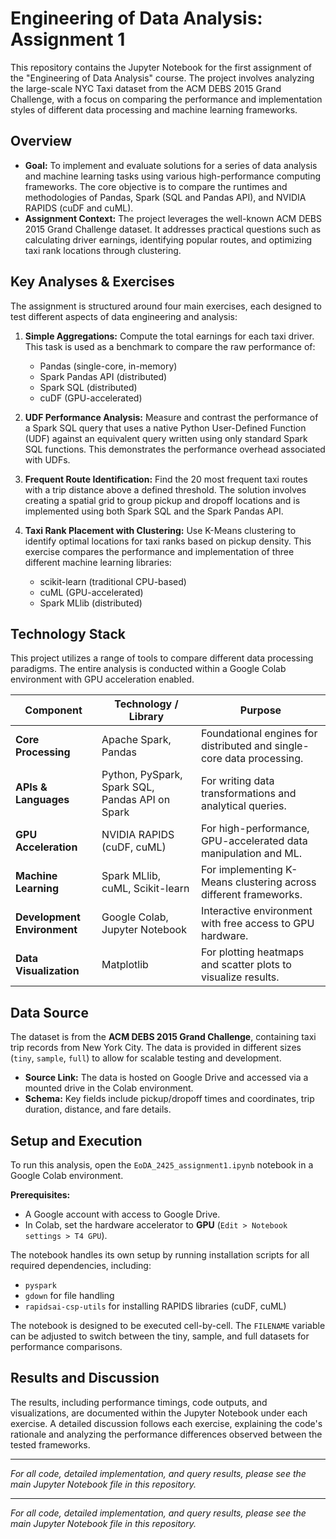 # Engineering of Data Analysis: Assignment 1

This repository contains the Jupyter Notebook for the first assignment of the "Engineering of Data Analysis" course. The project involves analyzing the large-scale NYC Taxi dataset from the ACM DEBS 2015 Grand Challenge, with a focus on comparing the performance and implementation styles of different data processing and machine learning frameworks.

## Overview

- **Goal:** To implement and evaluate solutions for a series of data analysis and machine learning tasks using various high-performance computing frameworks. The core objective is to compare the runtimes and methodologies of Pandas, Spark (SQL and Pandas API), and NVIDIA RAPIDS (cuDF and cuML).
- **Assignment Context:** The project leverages the well-known ACM DEBS 2015 Grand Challenge dataset. It addresses practical questions such as calculating driver earnings, identifying popular routes, and optimizing taxi rank locations through clustering.

## Key Analyses & Exercises

The assignment is structured around four main exercises, each designed to test different aspects of data engineering and analysis:

1.  **Simple Aggregations:** Compute the total earnings for each taxi driver. This task is used as a benchmark to compare the raw performance of:
    -   Pandas (single-core, in-memory)
    -   Spark Pandas API (distributed)
    -   Spark SQL (distributed)
    -   cuDF (GPU-accelerated)

2.  **UDF Performance Analysis:** Measure and contrast the performance of a Spark SQL query that uses a native Python User-Defined Function (UDF) against an equivalent query written using only standard Spark SQL functions. This demonstrates the performance overhead associated with UDFs.

3.  **Frequent Route Identification:** Find the 20 most frequent taxi routes with a trip distance above a defined threshold. The solution involves creating a spatial grid to group pickup and dropoff locations and is implemented using both Spark SQL and the Spark Pandas API.

4.  **Taxi Rank Placement with Clustering:** Use K-Means clustering to identify optimal locations for taxi ranks based on pickup density. This exercise compares the performance and implementation of three different machine learning libraries:
    -   scikit-learn (traditional CPU-based)
    -   cuML (GPU-accelerated)
    -   Spark MLlib (distributed)

## Technology Stack

This project utilizes a range of tools to compare different data processing paradigms. The entire analysis is conducted within a Google Colab environment with GPU acceleration enabled.

| Component                 | Technology / Library                                      | Purpose                                                                |
| ------------------------- | --------------------------------------------------------- | ---------------------------------------------------------------------- |
| **Core Processing**       | Apache Spark, Pandas                                      | Foundational engines for distributed and single-core data processing.  |
| **APIs & Languages**      | Python, PySpark, Spark SQL, Pandas API on Spark           | For writing data transformations and analytical queries.               |
| **GPU Acceleration**      | NVIDIA RAPIDS (cuDF, cuML)                                | For high-performance, GPU-accelerated data manipulation and ML.        |
| **Machine Learning**      | Spark MLlib, cuML, Scikit-learn                           | For implementing K-Means clustering across different frameworks.       |
| **Development Environment** | Google Colab, Jupyter Notebook                            | Interactive environment with free access to GPU hardware.              |
| **Data Visualization**    | Matplotlib                                                | For plotting heatmaps and scatter plots to visualize results.          |

## Data Source

The dataset is from the **ACM DEBS 2015 Grand Challenge**, containing taxi trip records from New York City. The data is provided in different sizes (`tiny`, `sample`, `full`) to allow for scalable testing and development.

-   **Source Link:** The data is hosted on Google Drive and accessed via a mounted drive in the Colab environment.
-   **Schema:** Key fields include pickup/dropoff times and coordinates, trip duration, distance, and fare details.

## Setup and Execution

To run this analysis, open the `EoDA_2425_assignment1.ipynb` notebook in a Google Colab environment.

**Prerequisites:**
- A Google account with access to Google Drive.
- In Colab, set the hardware accelerator to **GPU** (`Edit > Notebook settings > T4 GPU`).

The notebook handles its own setup by running installation scripts for all required dependencies, including:
- `pyspark`
- `gdown` for file handling
- `rapidsai-csp-utils` for installing RAPIDS libraries (cuDF, cuML)

The notebook is designed to be executed cell-by-cell. The `FILENAME` variable can be adjusted to switch between the tiny, sample, and full datasets for performance comparisons.

## Results and Discussion

The results, including performance timings, code outputs, and visualizations, are documented within the Jupyter Notebook under each exercise. A detailed discussion follows each exercise, explaining the code's rationale and analyzing the performance differences observed between the tested frameworks.

---

_For all code, detailed implementation, and query results, please see the main Jupyter Notebook file in this repository._

---

_For all code, detailed implementation, and query results, please see the main Jupyter Notebook file in this repository._



